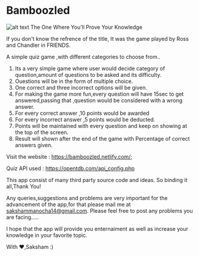 # Bamboozled
![alt text](https://encrypted-tbn0.gstatic.com/images?q=tbn:ANd9GcTKM5gp4GRQhK5dKW5xEz-iaPagkSkclwSH87ZqWhDur9j5P7BC)
The One Where You'll Prove Your Knowledge


If you don't know the refrence of the title, It was the game played by Ross and Chandler in FRIENDS.

A simple quiz game ,with different categories to choose from..

1. Its a very simple game where user would decide category of question,amount of questions to be asked and its difficulty.
2. Ouestions will be in the form of multiple choice.
3. One correct and three incorrect options will be given.
4. For making the game more fun,every question will have 15sec to get answered,passing that ,question would be considered with a wrong   answer.
5. For every correct answer ,10 points would be awarded
6. For every incorrect answer ,5 points would be deducted.
7. Points will be maintained with every question and keep on showing at the top of the screen.
8. Result will shown after the end of the game with Percentage of correct answers given.

Visit the website  : https://bamboozled.netlify.com/;

Quiz API used : https://opentdb.com/api_config.php

This app consist of many third party source code and ideas.
So binding it all,Thank You!

  
Any queries,suggestions and problems are very important for the advancement of the app,for that please mail me at sakshammanocha14@gmail.com.
Please feel free to post any problems you are facing.....

I hope that the app will provide you enternaiment as well as increase your knowledge in your favorite topic.

With ❤,Saksham :)


